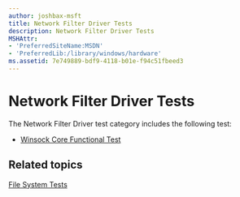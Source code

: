 ```yaml
---
author: joshbax-msft
title: Network Filter Driver Tests
description: Network Filter Driver Tests
MSHAttr:
- 'PreferredSiteName:MSDN'
- 'PreferredLib:/library/windows/hardware'
ms.assetid: 7e749889-bdf9-4118-b01e-f94c51fbeed3
---
```


# Network Filter Driver Tests


The Network Filter Driver test category includes the following test:

-   [Winsock Core Functional Test](winsock-core-functional-testc5cd6116-7289-483f-a699-d2121194245a.md)

## Related topics


[File System Tests](file-system-tests.md)

 

 







